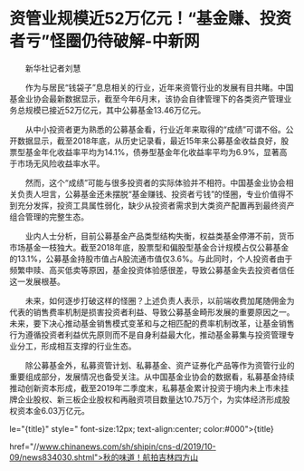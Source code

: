 # 资管业规模近52万亿元！“基金赚、投资者亏”怪圈仍待破解-中新网

　　新华社记者刘慧

　　作为与居民“钱袋子”息息相关的行业，近年来资管行业的发展有目共睹。中国基金业协会最新数据显示，截至今年6月末，该协会自律管理下的各类资产管理业务总规模已接近52万亿元，其中公募基金13.46万亿元。

　　从中小投资者更为熟悉的公募基金看，行业近年来取得的“成绩”可谓不俗。公开数据显示，截至2018年底，从历史记录看，最近15年来公募基金收益良好，股票型基金年化收益率平均为14.1%，债券型基金年化收益率平均为6.9%，显著高于市场无风险收益率水平。

　　然而，这个“成绩”可能与很多投资者的实际体验并不相符。中国基金业协会相关负责人坦言，公募基金还未摆脱“基金赚钱、投资者亏钱”的怪圈，专业价值得不到充分发挥，投资工具属性弱化，缺少从投资者需求到大类资产配置再到最终资产组合管理的完整生态。

　　业内人士分析，目前公募基金产品类型结构失衡，权益类基金停滞不前，货币市场基金一枝独大。截至2018年底，股票型和偏股型基金合计规模占仅公募基金的13.1%，公募基金持股市值占A股流通市值仅3.6%。与此同时，个人投资者由于频繁申赎、高买低卖等原因，基金投资体验感很差，导致公募基金失去投资者信任这一发展根基。

　　未来，如何逐步打破这样的怪圈？上述负责人表示，以前端收费加尾随佣金为代表的销售费率机制是损害投资者利益、导致公募基金畸形发展的重要原因之一。未来，要下决心推动基金销售模式变革和与之相匹配的费率机制改革，让基金销售行为遵循投资者利益优先原则而不是自身利益最大化，推动基金募集与投资管理专业分工，形成相互支撑的行业生态。

　　除公募基金外，私募资管计划、私募基金、资产证券化产品等作为资管行业的重要组成部分，发展情况也备受关注。从中国基金业协会的数据看，私募基金持续推动创新资本形成，截至2019年二季度末，私募基金累计投资于境内未上市未挂牌企业股权、新三板企业股权和再融资项目数量达10.75万个，为实体经济形成股权资本金6.03万亿元。

le="{title}" style=" font-size:12px; text-align:center; color:#000">{title}

href="//www.chinanews.com/sh/shipin/cns-d/2019/10-09/news834030.shtml">秋的味道！航拍吉林四方山
